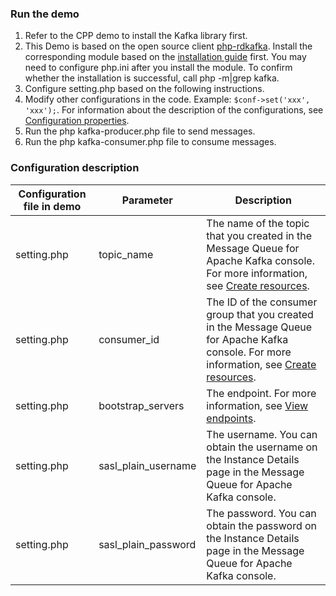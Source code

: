 ### Run the demo
1. Refer to the CPP demo to install the Kafka library first.
2. This Demo is based on the open source client [php-rdkafka](https://github.com/arnaud-lb/php-rdkafka). Install the corresponding module based on the [installation guide](https://arnaud-lb.github.io/php-rdkafka/phpdoc/rdkafka.setup.html) first. You may need to configure php.ini after you install the module. To confirm whether the installation is successful, call php -m|grep kafka.
3. Configure setting.php based on the following instructions.
4. Modify other configurations in the code. Example: `$conf->set('xxx', 'xxx');`. For information about the description of the configurations, see [Configuration properties](https://github.com/edenhill/librdkafka/blob/master/CONFIGURATION.md).
5. Run the php kafka-producer.php file to send messages.
6. Run the php kafka-consumer.php file to consume messages.


### Configuration description

| Configuration file in demo | Parameter | Description |
| --- | --- | --- |
| setting.php | topic_name | The name of the topic that you created in the Message Queue for Apache Kafka console. For more information, see [Create resources](https://help.aliyun.com/document_detail/68328.html?spm=a2c4g.11186623.6.549.xvKAt6). |
| setting.php | consumer_id | The ID of the consumer group that you created in the Message Queue for Apache Kafka console. For more information, see [Create resources](https://help.aliyun.com/document_detail/68328.html?spm=a2c4g.11186623.6.549.xvKAt6). |
| setting.php | bootstrap_servers | The endpoint. For more information, see [View endpoints](https://help.aliyun.com/document_detail/68342.html). |
| setting.php | sasl_plain_username | The username. You can obtain the username on the Instance Details page in the Message Queue for Apache Kafka console. |
| setting.php | sasl_plain_password | The password. You can obtain the password on the Instance Details page in the Message Queue for Apache Kafka console. |








